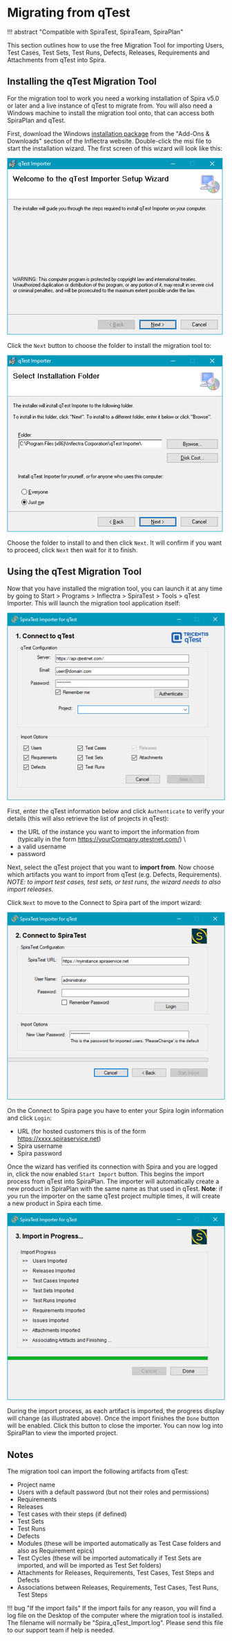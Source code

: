 # Migrating from qTest
!!! abstract "Compatible with SpiraTest, SpiraTeam, SpiraPlan"

This section outlines how to use the free Migration Tool for importing Users, Test Cases, Test Sets, Test Runs, Defects, Releases, Requirements and Attachments from qTest into Spira.

## Installing the qTest Migration Tool
For the migration tool to work you need a working installation of Spira v5.0 or later and a live instance of qTest to migrate from. You will also need a Windows machine to install the migration tool onto, that can access both SpiraPlan and qTest.

First, download the Windows [installation package](https://www.inflectra.com/Downloads/qTestImporter.msi) from the "Add-Ons & Downloads" section of the Inflectra website. Double-click the msi file to start the installation wizard. The first screen of this wizard will look like this:

![](img/qTest_01.png)

Click the `Next` button to choose the folder to install the migration tool to:

![](img/qTest_02.png)

Choose the folder to install to and then click `Next`. It will confirm if you want to proceed, click `Next` then wait for it to finish.

## Using the qTest Migration Tool
Now that you have installed the migration tool, you can launch it at any time by going to Start > Programs > Inflectra > SpiraTest > Tools > qTest Importer. This will launch the migration tool application itself:

![](img/qTest_03.png)

First, enter the qTest information below and click `Authenticate` to verify your details (this will also retrieve the list of projects in qTest): 

- the URL of the instance you want to import the information from (typically in the form https://yourCompany.qtestnet.com/) \
- a valid username
- password

Next, select the qTest project that you want to **import from**. Now choose which artifacts you want to import from qTest (e.g. Defects, Requirements). *NOTE: to import test cases, test sets, or test runs, the wizard needs to also import releases.* 

Click `Next` to move to the Connect to Spira part of the import wizard:

![](img/qTest_04.png)

On the Connect to Spira page you have to enter your Spira login information and click `Login`:

- URL (for hosted customers this is of the form https://xxxx.spiraservice.net)
- Spira username
- Spira password

Once the wizard has verified its connection with Spira and you are logged in, click the now enabled `Start Import` button. This begins the import process from qTest into SpiraPlan. The importer will automatically create a new product in SpiraPlan with the same name as that used in qTest. **Note**: if you run the importer on the same qTest project multiple times, it will create a new product in Spira each time.

![](img/qTest_05.png)

During the import process, as each artifact is imported, the progress display will change (as illustrated above). Once the import finishes the `Done` button will be enabled. Click this button to close the importer. You can now log into SpiraPlan to view the imported project.

## Notes
The migration tool can import the following artifacts from qTest:

- Project name
- Users with a default password (but not their roles and permissions)
- Requirements
- Releases
- Test cases with their steps (if defined)
- Test Sets
- Test Runs
- Defects
- Modules (these will be imported automatically as Test Case folders and also as Requirement epics)
- Test Cycles (these will be imported automatically if Test Sets are imported, and will be imported as Test Set folders)
- Attachments for Releases, Requirements, Test Cases, Test Steps and Defects
- Associations between Releases, Requirements, Test Cases, Test Runs, Test Steps

!!! bug "If the import fails"
    If the import fails for any reason, you will find a log file on the Desktop of the computer where the migration tool is installed. The filename will normally be "Spira_qTest_Import.log". Please send this file to our support team if help is needed.